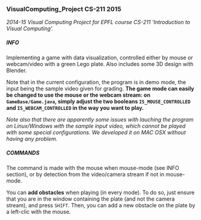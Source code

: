 ### VisualComputing_Project CS-211 2015
<i>2014-15 Visual Computing Project for EPFL course CS-211 'Introduction to Visual Computing'.</i>

##### INFO


Implementing a game with data visualization, controlled either by mouse or webcam/video with a green Lego plate. Also includes some 3D design with Blender.

Note that in the current configuration, the program is in demo mode, the input being the sample video given for grading. <b>The game mode can easily be changed to use the mouse or the webcam stream: on <code>GameBase/Game.java</code>, simply adjust the two booleans <code>IS_MOUSE_CONTROLLED</code> and <code>IS_WEBCAM_CONTROLLED</code> in the way you want to play.</b>

<i>Note also that there are apparently some issues with lauching the program on Linux/Windows with the sample input video, which cannot be played with some special configurations. We developed it on MAC OSX without having any problem.</i>

##### COMMANDS

The command is made with the mouse when mouse-mode (see INFO section), or by detection from the video/camera stream if not in mouse-mode.

You can <b>add obstacles</b> when playing (in every mode). To do so, just ensure that you are in the window containing the plate (and not the camera stream), and press <code>SHIFT</code>. Then, you can add a new obstacle on the plate by a left-clic with the mouse.
